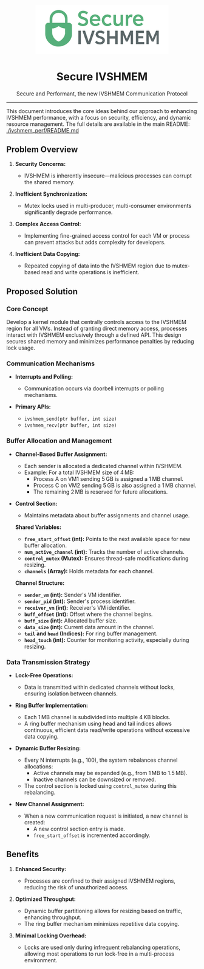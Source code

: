 <p align="center">
  <img src="./assets/images/secure_ivshmem_logo_cropped.png" alt="Project Logo" width="350"/>
</p>

<h1 align="center">Secure IVSHMEM</h1>

<p align="center">
  Secure and Performant, the new IVSHMEM Communication Protocol
</p>

---

<!-- ## 🚀 Features

- Feature 1
- Feature 2
- Feature 3 -->


This document introduces the core ideas behind our approach to enhancing IVSHMEM performance, with a focus on security, efficiency, and dynamic resource management. The full details are available in the main README: [./ivshmem_perf/README.md](./ivshmem_perf/README.md)

## Problem Overview

1. **Security Concerns:**
   - IVSHMEM is inherently insecure—malicious processes can corrupt the shared memory.

2. **Inefficient Synchronization:**
   - Mutex locks used in multi-producer, multi-consumer environments significantly degrade performance.

3. **Complex Access Control:**
   - Implementing fine-grained access control for each VM or process can prevent attacks but adds complexity for developers.

4. **Inefficient Data Copying:**
   - Repeated copying of data into the IVSHMEM region due to mutex-based read and write operations is inefficient.

## Proposed Solution

### Core Concept

Develop a kernel module that centrally controls access to the IVSHMEM region for all VMs. Instead of granting direct memory access, processes interact with IVSHMEM exclusively through a defined API. This design secures shared memory and minimizes performance penalties by reducing lock usage.

### Communication Mechanisms

- **Interrupts and Polling:**
  - Communication occurs via doorbell interrupts or polling mechanisms.
  
- **Primary APIs:**
  - `ivshmem_send(ptr buffer, int size)`
  - `ivshmem_recv(ptr buffer, int size)`

### Buffer Allocation and Management

- **Channel-Based Buffer Assignment:**
  - Each sender is allocated a dedicated channel within IVSHMEM.
  - Example: For a total IVSHMEM size of 4 MB:
    - Process A on VM1 sending 5 GB is assigned a 1 MB channel.
    - Process C on VM2 sending 5 GB is also assigned a 1 MB channel.
    - The remaining 2 MB is reserved for future allocations.

- **Control Section:**
  - Maintains metadata about buffer assignments and channel usage.
  
  **Shared Variables:**
  - **`free_start_offset` (int):** Points to the next available space for new buffer allocation.
  - **`num_active_channel` (int):** Tracks the number of active channels.
  - **`control_mutex` (Mutex):** Ensures thread-safe modifications during resizing.
  - **`channels` (Array):** Holds metadata for each channel.

  **Channel Structure:**
  - **`sender_vm` (int):** Sender's VM identifier.
  - **`sender_pid` (int):** Sender's process identifier.
  - **`receiver_vm` (int):** Receiver's VM identifier.
  - **`buff_offset` (int):** Offset where the channel begins.
  - **`buff_size` (int):** Allocated buffer size.
  - **`data_size` (int):** Current data amount in the channel.
  - **`tail` and `head` (Indices):** For ring buffer management.
  - **`head_touch` (int):** Counter for monitoring activity, especially during resizing.

### Data Transmission Strategy

- **Lock-Free Operations:**
  - Data is transmitted within dedicated channels without locks, ensuring isolation between channels.

- **Ring Buffer Implementation:**
  - Each 1 MB channel is subdivided into multiple 4 KB blocks.
  - A ring buffer mechanism using head and tail indices allows continuous, efficient data read/write operations without excessive data copying.

- **Dynamic Buffer Resizing:**
  - Every N interrupts (e.g., 100), the system rebalances channel allocations:
    - Active channels may be expanded (e.g., from 1 MB to 1.5 MB).
    - Inactive channels can be downsized or removed.
  - The control section is locked using `control_mutex` during this rebalancing.

- **New Channel Assignment:**
  - When a new communication request is initiated, a new channel is created:
    - A new control section entry is made.
    - `free_start_offset` is incremented accordingly.

## Benefits

1. **Enhanced Security:**
   - Processes are confined to their assigned IVSHMEM regions, reducing the risk of unauthorized access.

2. **Optimized Throughput:**
   - Dynamic buffer partitioning allows for resizing based on traffic, enhancing throughput.
   - The ring buffer mechanism minimizes repetitive data copying.

3. **Minimal Locking Overhead:**
   - Locks are used only during infrequent rebalancing operations, allowing most operations to run lock-free in a multi-process environment.
